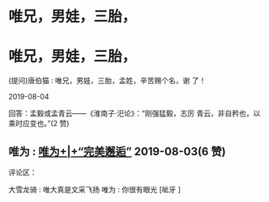 # 唯兄，男娃，三胎，

# 唯兄，男娃，三胎，

(提问)唐伯猫 : 唯兄，男娃，三胎，孟姓，辛苦赐个名，谢 了！

2019-08-04

回答：孟毅或孟青云——《淮南子·汜论》：“刚强猛毅，志厉 青云，非自矜也，以乘时应变也。”(2 赞)

## 唯为 : [唯为](https://mp.weixin.qq.com/s/Cch0IWRu52NsrYkngCbB9w)[+|+“](https://mp.weixin.qq.com/s/Cch0IWRu52NsrYkngCbB9w)[完美邂逅](https://mp.weixin.qq.com/s/Cch0IWRu52NsrYkngCbB9w)[”](https://mp.weixin.qq.com/s/Cch0IWRu52NsrYkngCbB9w) 2019-08-03(6 赞)

评论区：

大雪龙骑 : 唯大真是文采飞扬 唯为 : 你很有眼光 [呲牙 ]